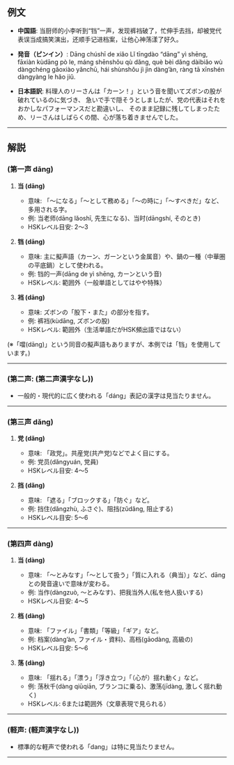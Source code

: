 ## 例文
* **中国語**:
  当厨师的小李听到“铛”一声，发现裤裆破了，忙伸手去挡，却被党代表误当成搞笑演出，还顺手记进档案，让他心神荡漾了好久。

* **発音（ピンイン）**:
  Dāng chúshī de xiǎo Lǐ tīngdào “dāng” yì shēng, fāxiàn kùdāng pò le,
  máng shēnshǒu qù dǎng, què bèi dǎng dàibiǎo wù dàngchéng gǎoxiào yǎnchū,
  hái shùnshǒu jì jìn dàng’àn, ràng tā xīnshén dàngyàng le hǎo jiǔ.

* **日本語訳**:
  料理人のリーさんは「カーン！」という音を聞いてズボンの股が破れているのに気づき、
  急いで手で隠そうとしましたが、党の代表はそれをおかしなパフォーマンスだと勘違いし、
  そのまま記録に残してしまったため、リーさんはしばらくの間、心が落ち着きませんでした。

---

## 解説

### (第一声 dāng)
1. **当 (dāng)**
   - 意味: 「〜になる」「〜として務める」「〜の時に」「〜すべきだ」など、多用される字。
   - 例: 当老师(dāng lǎoshī, 先生になる)、当时(dāngshí, そのとき)
   - HSKレベル目安: 2〜3

2. **铛 (dāng)**
   - 意味: 主に擬声語（カーン、ガーンという金属音）や、鍋の一種（中華圏の平底鍋）として使われる。
   - 例: 铛的一声(dāng de yì shēng, カーンという音)
   - HSKレベル: 範囲外（一般単語としてはやや特殊）

3. **裆 (dāng)**
   - 意味: ズボンの「股下・また」の部分を指す。
   - 例: 裤裆(kùdāng, ズボンの股)
   - HSKレベル: 範囲外（生活単語だがHSK頻出語ではない）

(※「噹(dāng)」という同音の擬声語もありますが、本例では「铛」を使用しています。)

---

### (第二声: (第二声漢字なし))
- 一般的・現代的に広く使われる「dáng」表記の漢字は見当たりません。

---

### (第三声 dǎng)
1. **党 (dǎng)**
   - 意味: 「政党」。共産党(共产党)などでよく目にする。
   - 例: 党员(dǎngyuán, 党員)
   - HSKレベル目安: 4〜5

2. **挡 (dǎng)**
   - 意味: 「遮る」「ブロックする」「防ぐ」など。
   - 例: 挡住(dǎngzhù, ふさぐ)、阻挡(zǔdǎng, 阻止する)
   - HSKレベル目安: 5〜6

---

### (第四声 dàng)
1. **当 (dàng)**
   - 意味: 「〜とみなす」「〜として扱う」「質に入れる（典当）」など、dāng との発音違いで意味が変わる。
   - 例: 当作(dàngzuò, 〜とみなす)、把我当外人(私を他人扱いする)
   - HSKレベル目安: 4〜5

2. **档 (dàng)**
   - 意味: 「ファイル」「書類」「等級」「ギア」など。
   - 例: 档案(dàng’àn, ファイル・資料)、高档(gāodàng, 高級の)
   - HSKレベル目安: 5〜6

3. **荡 (dàng)**
   - 意味: 「揺れる」「漂う」「浮き立つ」「（心が）揺れ動く」など。
   - 例: 荡秋千(dàng qiūqiān, ブランコに乗る)、激荡(jīdàng, 激しく揺れ動く)
   - HSKレベル: 6または範囲外（文章表現で見られる）

---

### (軽声: (軽声漢字なし))
- 標準的な軽声で使われる「dang」は特に見当たりません。

---
